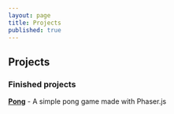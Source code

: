 ```yaml
---
layout: page
title: Projects
published: true
---
```


## Projects

### Finished projects

[**Pong**](http://dasmikko.github.io/public/games/pong-game/) - A simple pong game made with Phaser.js
